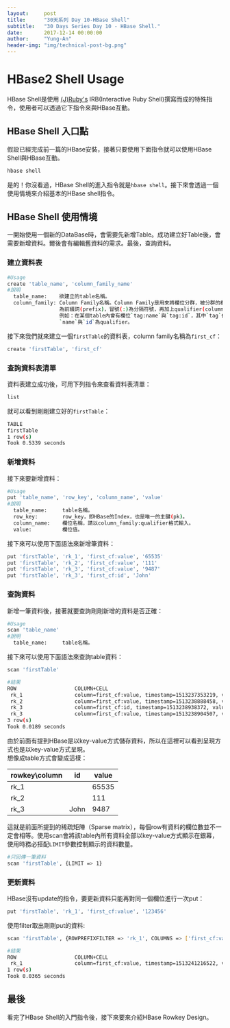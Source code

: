 ```yaml
---
layout:     post
title:      "30天系列 Day 10-HBase Shell"
subtitle:   "30 Days Series Day 10 - HBase Shell."
date:       2017-12-14 00:00:00
author:     "Yung-An"
header-img: "img/technical-post-bg.png"
---
```


# HBase2 Shell Usage

HBase Shell是使用 [(J)Ruby's][jruby_official] IRB(Interactive Ruby Shell)撰寫而成的特殊指令，使用者可以透過它下指令來與HBase互動。

## HBase Shell 入口點

假設已經完成前一篇的HBase安裝，接著只要使用下面指令就可以使用HBase Shell與HBase互動。
```bash
hbase shell
```
是的！你沒看過，HBase Shell的進入指令就是`hbase shell`。接下來會透過一個使用情境來介紹基本的HBase shell指令。

## HBase Shell 使用情境

一開始使用一個新的DataBase時，會需要先新增Table。成功建立好Table後，會需要新增資料。爾後會有編輯舊資料的需求。最後，查詢資料。

### 建立資料表

```bash
#Usage
create 'table_name', 'column_family_name'
#說明
  table_name:    欲建立的table名稱。
  column_family: Column Family名稱。Column Family是用來將欄位分群，被分群的欄位名稱會以Column Family
                 為前綴詞(prefix)，冒號(:)為分隔符號，再加上qualifier(column name)的組合呈現。
                 例如：在某個table內會有欄位`tag:name`與`tag:id`，其中`tag`代表column family，
                 `name`與`id`為qualifier。
```

接下來我們就來建立一個`firstTable`的資料表，column family名稱為`first_cf`：
```bash
create 'firstTable', 'first_cf'
```

### 查詢資料表清單

資料表建立成功後，可用下列指令來查看資料表清單：
```bash
list
```
就可以看到剛剛建立好的`firstTable`：
```bash
TABLE
firstTable
1 row(s)
Took 0.5339 seconds
```

### 新增資料

接下來要新增資料：
```bash
#Usage
put 'table_name', 'row_key', 'column_name', 'value'
#說明
  table_name:     table名稱。
  row_key:        row_key，即HBase的Index，也是唯一的主鍵(pk)。
  column_name:    欄位名稱，請以column_family:qualifier格式輸入。
  value:          欄位值。
```
接下來可以使用下面語法來新增筆資料：
```bash
put 'firstTable', 'rk_1', 'first_cf:value', '65535'
put 'firstTable', 'rk_2', 'first_cf:value', '111'
put 'firstTable', 'rk_3', 'first_cf:value', '9487'
put 'firstTable', 'rk_3', 'first_cf:id', 'John'
```

### 查詢資料

新增一筆資料後，接著就要查詢剛剛新增的資料是否正確：
```bash
#Usage
scan 'table_name'
#說明
  table_name:     table名稱。
```
接下來可以使用下面語法來查詢table資料：
```bash
scan 'firstTable'

#結果
ROW                   COLUMN+CELL
 rk_1                 column=first_cf:value, timestamp=1513237353219, value=65535
 rk_2                 column=first_cf:value, timestamp=1513238888458, value=111
 rk_3                 column=first_cf:id, timestamp=1513238938372, value=John
 rk_3                 column=first_cf:value, timestamp=1513238904507, value=9487
3 row(s)
Took 0.0189 seconds
```
由於前面有提到HBase是以key-value方式儲存資料，所以在這裡可以看到呈現方式也是以key-value方式呈現。    
想像成table方式會變成這樣：    

rowkey\column|id|value
----|--------|--------
rk_1|    |65535
rk_2|    |111
rk_3|John|9487
這就是前面所提到的稀疏矩陣（Sparse matrix），每個row有資料的欄位數並不一定會相等。使用scan會將該table內所有資料全部以key-value方式顯示在銀幕，使用時務必搭配`LIMIT`參數控制顯示的資料數量。
```bash
#只回傳一筆資料
scan 'firstTable', {LIMIT => 1}
```

### 更新資料

HBase沒有update的指令，要更新資料只能再對同一個欄位進行一次put：
```bash
put 'firstTable', 'rk_1', 'first_cf:value', '123456'
```
使用filter取出剛剛put的資料:
```bash
scan 'firstTable', {ROWPREFIXFILTER => 'rk_1', COLUMNS => ['first_cf:value']}

#結果
ROW                   COLUMN+CELL
 rk_1                 column=first_cf:value, timestamp=1513241216522, value=123456
1 row(s)
Took 0.0365 seconds
```

## 最後

看完了HBase Shell的入門指令後，接下來要來介紹HBase Rowkey Design。

[jruby_official]: http://jruby.org/
